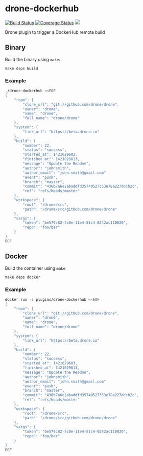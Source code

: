 # drone-dockerhub

[![Build Status](http://beta.drone.io/api/badges/drone-plugins/drone-dockerhub/status.svg)](http://beta.drone.io/drone-plugins/drone-dockerhub)
[![Coverage Status](https://aircover.co/badges/drone-plugins/drone-dockerhub/coverage.svg)](https://aircover.co/drone-plugins/drone-dockerhub)
[![](https://badge.imagelayers.io/plugins/drone-dockerhub:latest.svg)](https://imagelayers.io/?images=plugins/drone-dockerhub:latest 'Get your own badge on imagelayers.io')

Drone plugin to trigger a DockerHub remote build

## Binary

Build the binary using `make`:

```
make deps build
```

### Example

```sh
./drone-dockerhub <<EOF
{
    "repo": {
        "clone_url": "git://github.com/drone/drone",
        "owner": "drone",
        "name": "drone",
        "full_name": "drone/drone"
    },
    "system": {
        "link_url": "https://beta.drone.io"
    },
    "build": {
        "number": 22,
        "status": "success",
        "started_at": 1421029603,
        "finished_at": 1421029813,
        "message": "Update the Readme",
        "author": "johnsmith",
        "author_email": "john.smith@gmail.com"
        "event": "push",
        "branch": "master",
        "commit": "436b7a6e2abaddfd35740527353e78a227ddcb2c",
        "ref": "refs/heads/master"
    },
    "workspace": {
        "root": "/drone/src",
        "path": "/drone/src/github.com/drone/drone"
    },
    "vargs": {
        "token": "be579c82-7c0e-11e4-81c4-0242ac110020",
        "repo": "foo/bar"
    }
}
EOF
```

## Docker

Build the container using `make`:

```
make deps docker
```

### Example

```sh
docker run -i plugins/drone-dockerhub <<EOF
{
    "repo": {
        "clone_url": "git://github.com/drone/drone",
        "owner": "drone",
        "name": "drone",
        "full_name": "drone/drone"
    },
    "system": {
        "link_url": "https://beta.drone.io"
    },
    "build": {
        "number": 22,
        "status": "success",
        "started_at": 1421029603,
        "finished_at": 1421029813,
        "message": "Update the Readme",
        "author": "johnsmith",
        "author_email": "john.smith@gmail.com"
        "event": "push",
        "branch": "master",
        "commit": "436b7a6e2abaddfd35740527353e78a227ddcb2c",
        "ref": "refs/heads/master"
    },
    "workspace": {
        "root": "/drone/src",
        "path": "/drone/src/github.com/drone/drone"
    },
    "vargs": {
        "token": "be579c82-7c0e-11e4-81c4-0242ac110020",
        "repo": "foo/bar"
    }
}
EOF
```
